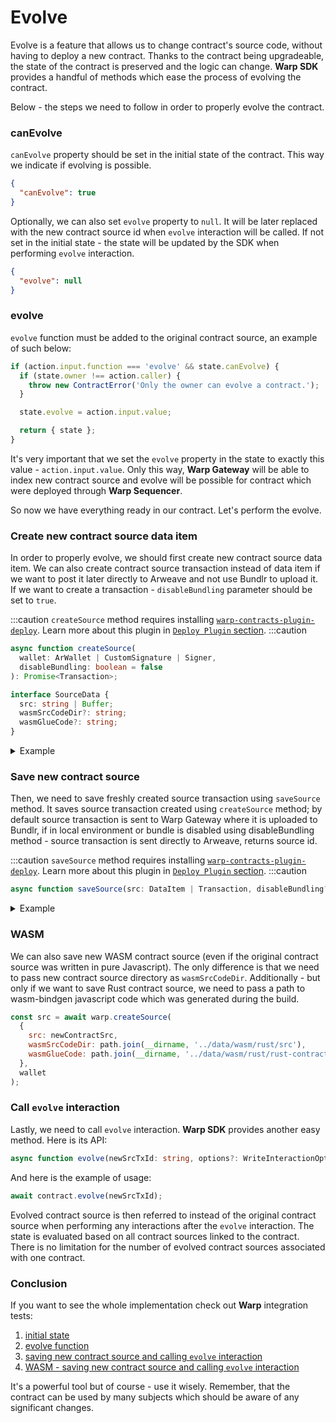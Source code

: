 # Evolve

Evolve is a feature that allows us to change contract's source code, without having to deploy a new contract. Thanks to the contract being upgradeable, the state of the contract is preserved and the logic can change. **Warp SDK** provides a handful of methods which ease the process of evolving the contract.

Below - the steps we need to follow in order to properly evolve the contract.

### canEvolve

`canEvolve` property should be set in the initial state of the contract. This way we indicate if evolving is possible.

```json
{
  "canEvolve": true
}
```

Optionally, we can also set `evolve` property to `null`. It will be later replaced with the new contract source id when `evolve` interaction will be called. If not set in the initial state - the state will be updated by the SDK when performing `evolve` interaction.

```json
{
  "evolve": null
}
```

### evolve

`evolve` function must be added to the original contract source, an example of such below:

```js
if (action.input.function === 'evolve' && state.canEvolve) {
  if (state.owner !== action.caller) {
    throw new ContractError('Only the owner can evolve a contract.');
  }

  state.evolve = action.input.value;

  return { state };
}
```

It's very important that we set the `evolve` property in the state to exactly this value - `action.input.value`. Only this way, **Warp Gateway** will be able to index new contract source and evolve will be possible for contract which were deployed through **Warp Sequencer**.

So now we have everything ready in our contract. Let's perform the evolve.

### Create new contract source data item

In order to properly evolve, we should first create new contract source data item. We can also create contract source transaction instead of data item if we want to post it later directly to Arweave and not use Bundlr to upload it. If we want to create a transaction - `disableBundling` parameter should be set to `true`.

:::caution
`createSource` method requires installing [`warp-contracts-plugin-deploy`](https://www.npmjs.com/package/warp-contracts-plugin-deploy). Learn more about this plugin in [`Deploy Plugin` section](https://academy.warp.cc/sdk/advanced/plugins/deployment).
:::caution

```typescript
async function createSource(
  wallet: ArWallet | CustomSignature | Signer,
  disableBundling: boolean = false
): Promise<Transaction>;
```

```typescript
interface SourceData {
  src: string | Buffer;
  wasmSrcCodeDir?: string;
  wasmGlueCode?: string;
}
```

<details>
  <summary>Example</summary>

```typescript
import { DeployPlugin } from 'warp-contracts-plugin-deploy';
import { WarpFactory } from 'warp-contracts';

const wallet = JSON.parse(fs.readFileSync('<path_to_wallet>', 'utf-8'));
const contractSrc = fs.readFileSync(path.join('<path_to_your_contract.js>'), 'utf8');

const warp = WarpFactory.forMainnet().use(new DeployPlugin());
const newSource = await warp.createSource({ src: contractSrc}, new ArweaveSigner(wallet));
```

</details>

### Save new contract source

Then, we need to save freshly created source transaction using `saveSource` method. It saves source transaction created using `createSource` method; by default source transaction is sent to Warp Gateway where it is uploaded to Bundlr, if in local environment or bundle is disabled using disableBundling method - source transaction is sent directly to Arweave, returns source id.

:::caution
`saveSource` method requires installing [`warp-contracts-plugin-deploy`](https://www.npmjs.com/package/warp-contracts-plugin-deploy). Learn more about this plugin in [`Deploy Plugin` section](https://academy.warp.cc/sdk/advanced/plugins/deployment).
:::caution

```ts
async function saveSource(src: DataItem | Transaction, disableBundling?: boolean): Promise<string>;
```

<details>
  <summary>Example</summary>

```typescript
import { DeployPlugin } from 'warp-contracts-plugin-deploy';
import { WarpFactory } from 'warp-contracts';

const warp = WarpFactory.forMainnet().use(new DeployPlugin());
const newSrcId = await warp.saveSource(src);
```

</details>

### WASM

We can also save new WASM contract source (even if the original contract source was written in pure Javascript). The only difference is that we need to pass new contract source directory as `wasmSrcCodeDir`. Additionally - but only if we want to save Rust contract source, we need to pass a path to wasm-bindgen javascript code which was generated during the build.

```js
const src = await warp.createSource(
  {
    src: newContractSrc,
    wasmSrcCodeDir: path.join(__dirname, '../data/wasm/rust/src'),
    wasmGlueCode: path.join(__dirname, '../data/wasm/rust/rust-contract.js'),
  },
  wallet
);
```

### Call `evolve` interaction

Lastly, we need to call `evolve` interaction. **Warp SDK** provides another easy method. Here is its API:

```ts
async function evolve(newSrcTxId: string, options?: WriteInteractionOptions): Promise<WriteInteractionResponse | null>;
```

And here is the example of usage:

```js
await contract.evolve(newSrcTxId);
```

Evolved contract source is then referred to instead of the original contract source when performing any interactions after the `evolve` interaction. The state is evaluated based on all contract sources linked to the contract. There is no limitation for the number of evolved contract sources associated with one contract.

### Conclusion

If you want to see the whole implementation check out **Warp** integration tests:

1. [initial state](https://github.com/warp-contracts/warp/blob/main/src/__tests__/integration/data/token-pst.json)
2. [evolve function](https://github.com/warp-contracts/warp/blob/main/src/__tests__/integration/data/token-pst.js#L84)
3. [saving new contract source and calling `evolve` interaction](https://github.com/warp-contracts/warp/blob/main/src/__tests__/integration/data/token-pst.js#L84)
4. [WASM - saving new contract source and calling `evolve` interaction](https://github.com/warp-contracts/warp/blob/main/src/__tests__/integration/wasm/rust-deploy-write-read.test.ts#L228)

It's a powerful tool but of course - use it wisely. Remember, that the contract can be used by many subjects which should be aware of any significant changes.
